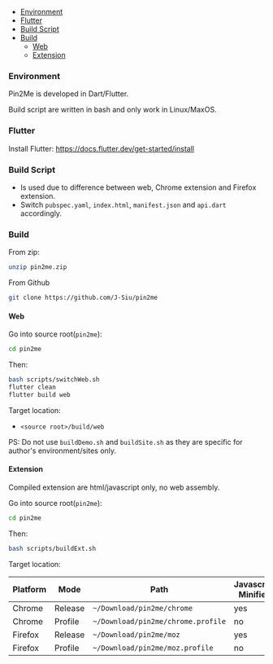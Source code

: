 <!-- TOC -->

- [Environment](#environment)
- [Flutter](#flutter)
- [Build Script](#build-script)
- [Build](#build)
  - [Web](#web)
  - [Extension](#extension)

<!-- /TOC -->

### Environment

Pin2Me is developed in Dart/Flutter.

Build script are written in bash and only work in Linux/MaxOS.

### Flutter

Install Flutter: https://docs.flutter.dev/get-started/install

### Build Script

- Is used due to difference between web, Chrome extension and Firefox extension.
- Switch `pubspec.yaml`, `index.html`, `manifest.json` and `api.dart` accordingly.

### Build

From zip:

```sh
unzip pin2me.zip
```

From Github

```sh
git clone https://github.com/J-Siu/pin2me
```

#### Web

Go into source root(`pin2me`):

```sh
cd pin2me
```

Then:

```sh
bash scripts/switchWeb.sh
flutter clean
flutter build web
```

Target location:
- `<source root>/build/web`

PS: Do not use `buildDemo.sh` and `buildSite.sh` as they are specific for author's environment/sites only.

#### Extension

Compiled extension are html/javascript only, no web assembly.

Go into source root(`pin2me`):

```sh
cd pin2me
```

Then:

```sh
bash scripts/buildExt.sh
```

Target location:

Platform|Mode|Path|Javascript Minified
---|---|---|---
Chrome|Release|`~/Download/pin2me/chrome`|yes
Chrome|Profile|`~/Download/pin2me/chrome.profile`|no
Firefox|Release|`~/Download/pin2me/moz`|yes
Firefox|Profile|`~/Download/pin2me/moz.profile`|no